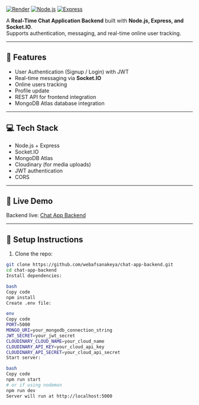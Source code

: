 [![Render](https://img.shields.io/badge/Backend-Render-red)](https://chat-app-backend-iocn.onrender.com)
[![Node.js](https://img.shields.io/badge/Node.js-22.16.0-green)](https://nodejs.org/)
[![Express](https://img.shields.io/badge/Express-4.x-orange)](https://expressjs.com/)

A **Real-Time Chat Application Backend** built with **Node.js, Express, and Socket.IO**.  
Supports authentication, messaging, and real-time online user tracking.

---

## 🌟 Features

- User Authentication (Signup / Login) with JWT
- Real-time messaging via **Socket.IO**
- Online users tracking
- Profile update
- REST API for frontend integration
- MongoDB Atlas database integration

---

## 💻 Tech Stack

- Node.js + Express  
- Socket.IO  
- MongoDB Atlas  
- Cloudinary (for media uploads)  
- JWT authentication  
- CORS  

---

## 🔗 Live Demo

Backend live: [Chat App Backend](https://chat-app-backend-iocn.onrender.com/api/status)

---

## 🔧 Setup Instructions

1. Clone the repo:

```bash
git clone https://github.com/webafsanakeya/chat-app-backend.git
cd chat-app-backend
Install dependencies:

bash
Copy code
npm install
Create .env file:

env
Copy code
PORT=5000
MONGO_URI=your_mongodb_connection_string
JWT_SECRET=your_jwt_secret
CLOUDINARY_CLOUD_NAME=your_cloud_name
CLOUDINARY_API_KEY=your_cloud_api_key
CLOUDINARY_API_SECRET=your_cloud_api_secret
Start server:

bash
Copy code
npm run start
# or if using nodemon
npm run dev
Server will run at http://localhost:5000
